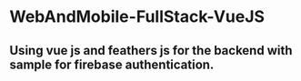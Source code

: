 # WebAndMobile-FullStack-VueJS

## Using vue js and feathers js for the backend with sample for firebase authentication.
